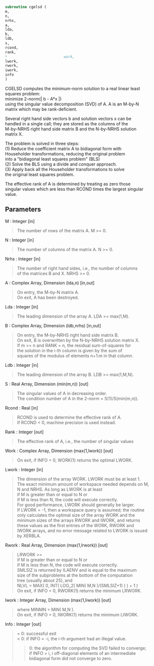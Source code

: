 ```fortran  
subroutine cgelsd (  
m,  
n,  
nrhs,  
a,  
lda,  
b,  
ldb,  
s,  
rcond,  
rank,  
*                          work,  
lwork,  
rwork,  
iwork,  
info  
)  
```  
  
CGELSD computes the minimum-norm solution to a real linear least  
squares problem:  
minimize 2-norm(| b - A*x |)  
using the singular value decomposition (SVD) of A. A is an M-by-N  
matrix which may be rank-deficient.  
  
Several right hand side vectors b and solution vectors x can be  
handled in a single call; they are stored as the columns of the  
M-by-NRHS right hand side matrix B and the N-by-NRHS solution  
matrix X.  
  
The problem is solved in three steps:  
(1) Reduce the coefficient matrix A to bidiagonal form with  
Householder transformations, reducing the original problem  
into a "bidiagonal least squares problem" (BLS)  
(2) Solve the BLS using a divide and conquer approach.  
(3) Apply back all the Householder transformations to solve  
the original least squares problem.  
  
The effective rank of A is determined by treating as zero those  
singular values which are less than RCOND times the largest singular  
value.  
  
  
## Parameters  
M : Integer [in]  
> The number of rows of the matrix A. M >= 0.  
  
N : Integer [in]  
> The number of columns of the matrix A. N >= 0.  
  
Nrhs : Integer [in]  
> The number of right hand sides, i.e., the number of columns  
> of the matrices B and X. NRHS >= 0.  
  
A : Complex Array, Dimension (lda,n) [in,out]  
> On entry, the M-by-N matrix A.  
> On exit, A has been destroyed.  
  
Lda : Integer [in]  
> The leading dimension of the array A. LDA >= max(1,M).  
  
B : Complex Array, Dimension (ldb,nrhs) [in,out]  
> On entry, the M-by-NRHS right hand side matrix B.  
> On exit, B is overwritten by the N-by-NRHS solution matrix X.  
> If m >= n and RANK = n, the residual sum-of-squares for  
> the solution in the i-th column is given by the sum of  
> squares of the modulus of elements n+1:m in that column.  
  
Ldb : Integer [in]  
> The leading dimension of the array B.  LDB >= max(1,M,N).  
  
S : Real Array, Dimension (min(m,n)) [out]  
> The singular values of A in decreasing order.  
> The condition number of A in the 2-norm = S(1)/S(min(m,n)).  
  
Rcond : Real [in]  
> RCOND is used to determine the effective rank of A.  
> If RCOND < 0, machine precision is used instead.  
  
Rank : Integer [out]  
> The effective rank of A, i.e., the number of singular values  
  
Work : Complex Array, Dimension (max(1,lwork)) [out]  
> On exit, if INFO = 0, WORK(1) returns the optimal LWORK.  
  
Lwork : Integer [in]  
> The dimension of the array WORK. LWORK must be at least 1.  
> The exact minimum amount of workspace needed depends on M,  
> N and NRHS. As long as LWORK is at least  
> if M is greater than or equal to N or  
> if M is less than N, the code will execute correctly.  
> For good performance, LWORK should generally be larger.  
> If LWORK = -1, then a workspace query is assumed; the routine  
> only calculates the optimal size of the array WORK and the  
> minimum sizes of the arrays RWORK and IWORK, and returns  
> these values as the first entries of the WORK, RWORK and  
> IWORK arrays, and no error message related to LWORK is issued  
> by XERBLA.  
  
Rwork : Real Array, Dimension (max(1,lrwork)) [out]  
> LRWORK >=  
> if M is greater than or equal to N or  
> if M is less than N, the code will execute correctly.  
> SMLSIZ is returned by ILAENV and is equal to the maximum  
> size of the subproblems at the bottom of the computation  
> tree (usually about 25), and  
> NLVL = MAX( 0, INT( LOG_2( MIN( M,N )/(SMLSIZ+1) ) ) + 1 )  
> On exit, if INFO = 0, RWORK(1) returns the minimum LRWORK.  
  
Iwork : Integer Array, Dimension (max(1,liwork)) [out]  
> where MINMN = MIN( M,N ).  
> On exit, if INFO = 0, IWORK(1) returns the minimum LIWORK.  
  
Info : Integer [out]  
> = 0: successful exit  
> < 0: if INFO = -i, the i-th argument had an illegal value.  
> > 0:  the algorithm for computing the SVD failed to converge;  
> if INFO = i, i off-diagonal elements of an intermediate  
> bidiagonal form did not converge to zero.  
  
